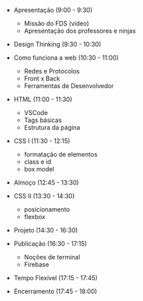 - Apresentação (9:00 - 9:30)
    - Missão do FDS (vídeo)
    - Apresentação dos professores e ninjas


- Design Thinking (9:30 - 10:30)


- Como funciona a web (10:30 - 11:00)
    - Redes e Protocolos
    - Front x Back
    - Ferramentas de Desenvolvedor


- HTML (11:00 - 11:30)
    - VSCode
    - Tags básicas
    - Estrutura da página


- CSS I (11:30 - 12:15)
  - formatação de elementos
  - class e id
  - box model


- Almoço (12:45 - 13:30)


- CSS II (13:30 - 14:30)
    - posicionamento
    - flexbox


- Projeto (14:30 - 16:30)


- Publicação (16:30 - 17:15)
    - Noções de terminal
    - Firebase


- Tempo Flexível (17:15 - 17:45)


- Encerramento (17:45 - 18:00)
